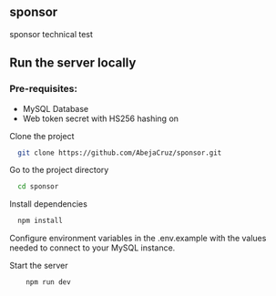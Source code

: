 ## sponsor

sponsor technical test

## Run the server locally

### Pre-requisites:

- MySQL Database
- Web token secret with HS256 hashing
  on

Clone the project

```bash
  git clone https://github.com/AbejaCruz/sponsor.git
```

Go to the project directory

```bash
  cd sponsor
```

Install dependencies

```bash
  npm install
```

Configure environment variables in the .env.example with the values needed to connect to your MySQL instance.

Start the server

```bash
    npm run dev
```
